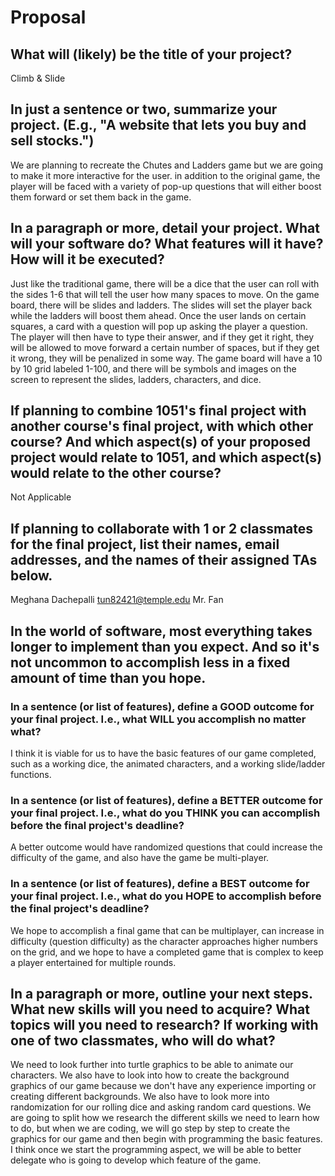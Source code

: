 # Proposal

## What will (likely) be the title of your project?

Climb & Slide

## In just a sentence or two, summarize your project. (E.g., "A website that lets you buy and sell stocks.")

We are planning to recreate the Chutes and Ladders game but we are going to make it more interactive for the user. in addition to the original game, the player will be faced with a variety of pop-up questions that will either boost them forward or set them back in the game.

## In a paragraph or more, detail your project. What will your software do? What features will it have? How will it be executed?

Just like the traditional game, there will be a dice that the user can roll with the sides 1-6 that will tell the user how many spaces to move. On the game board, there will be slides and ladders. The slides will set the player back while the ladders will boost them ahead. Once the user lands on certain squares, a card with a question will pop up asking the player a question. The player will then have to type their answer, and if they get it right, they will be allowed to move forward a certain number of spaces, but if they get it wrong, they will be penalized in some way. The game board will have a 10 by 10 grid labeled 1-100, and there will be symbols and images on the screen to represent the slides, ladders, characters, and dice.

## If planning to combine 1051's final project with another course's final project, with which other course? And which aspect(s) of your proposed project would relate to 1051, and which aspect(s) would relate to the other course?

Not Applicable

## If planning to collaborate with 1 or 2 classmates for the final project, list their names, email addresses, and the names of their assigned TAs below.

Meghana Dachepalli
tun82421@temple.edu
Mr. Fan

## In the world of software, most everything takes longer to implement than you expect. And so it's not uncommon to accomplish less in a fixed amount of time than you hope.

### In a sentence (or list of features), define a GOOD outcome for your final project. I.e., what WILL you accomplish no matter what?

I think it is viable for us to have the basic features of our game completed, such as a working dice, the animated characters, and a working slide/ladder functions.

### In a sentence (or list of features), define a BETTER outcome for your final project. I.e., what do you THINK you can accomplish before the final project's deadline?

A better outcome would have randomized questions that could increase the difficulty of the game, and also have the game be multi-player.

### In a sentence (or list of features), define a BEST outcome for your final project. I.e., what do you HOPE to accomplish before the final project's deadline?

We hope to accomplish a final game that can be multiplayer, can increase in difficulty (question difficulty) as the character approaches higher numbers on the grid, and we hope to have a completed game that is complex to keep a player entertained for multiple rounds.

## In a paragraph or more, outline your next steps. What new skills will you need to acquire? What topics will you need to research? If working with one of two classmates, who will do what?

We need to look further into turtle graphics to be able to animate our characters. We also have to look into how to create the background graphics of our game because we don't have any experience importing or creating different backgrounds. We also have to look more into randomization for our rolling dice and asking random card questions. We are going to split how we research the different skills we need to learn how to do, but when we are coding, we will go step by step to create the graphics for our game and then begin with programming the basic features. I think once we start the programming aspect, we will be able to better delegate who is going to develop which feature of the game.
